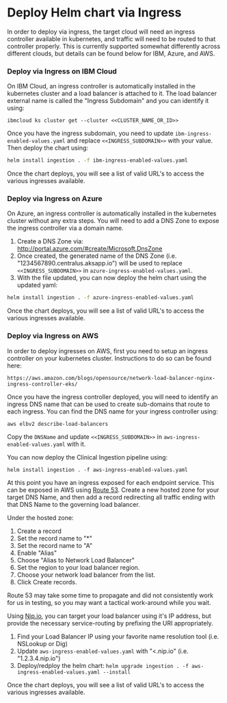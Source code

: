 # Deploy Helm chart via Ingress

In order to deploy via ingress, the target cloud will need an ingress controller available in kubernetes, and traffic will need to be routed to that controller properly.  This is currently supported somewhat differently across different clouds, but details can be found below for IBM, Azure, and AWS.


### Deploy via Ingress on IBM Cloud

On IBM Cloud, an ingress controller is automatically installed in the kubernetes cluster and a load balancer is attached to it.  The load balancer external name is called the "Ingress Subdomain" and you can identify it using:

```
ibmcloud ks cluster get --cluster <<CLUSTER_NAME_OR_ID>>
```

Once you have the ingress subdomain, you need to update `ibm-ingress-enabled-values.yaml` and replace `<<INGRESS_SUBDOMAIN>>` with your value.  Then deploy the chart using:

```bash
helm install ingestion . -f ibm-ingress-enabled-values.yaml
```

Once the chart deploys, you will see a list of valid URL's to access the various ingresses available.

### Deploy via Ingress on Azure

On Azure, an ingress controller is automatically installed in the kubernetes cluster without any extra steps. You will need to add a DNS Zone to expose the ingress controller via a domain name.

1. Create a DNS Zone via: http://portal.azure.com/#create/Microsoft.DnsZone
1. Once created, the generated name of the DNS Zone (i.e. "1234567890.centralus.aksapp.io") will be used to replace `<<INGRESS_SUBDOMAIN>>` in `azure-ingress-enabled-values.yaml`.
1. With the file updated, you can now deploy the helm chart using the updated yaml:

```bash
helm install ingestion . -f azure-ingress-enabled-values.yaml
```

Once the chart deploys, you will see a list of valid URL's to access the various ingresses available.


### Deploy via Ingress on AWS

In order to deploy ingresses on AWS, first you need to setup an ingress controller on your kubernetes cluster.  Instructions to do so can be found here: 

```
https://aws.amazon.com/blogs/opensource/network-load-balancer-nginx-ingress-controller-eks/
```

Once you have the ingress controller deployed, you will need to identify an ingress DNS name that can be used to create sub-domains that route to each ingress.  You can find the DNS name for your ingress controller using:

```
aws elbv2 describe-load-balancers
```

Copy the `DNSName` and update `<<INGRESS_SUBDOMAIN>>` in `aws-ingress-enabled-values.yaml` with it.

You can now deploy the Clinical Ingestion pipeline using:

```
helm install ingestion . -f aws-ingress-enabled-values.yaml
```

At this point you have an ingress exposed for each endpoint service.  This can be exposed in AWS using [Route 53](https://console.aws.amazon.com/route53).  Create a new hosted zone for your target DNS Name, and then add a record redirecting all traffic ending with that DNS Name to the governing load balancer.

Under the hosted zone:
1. Create a record
1. Set the record name to "*"
1. Set the record name to "A"
1. Enable "Alias"
1. Choose "Alias to Network Load Balancer"
1. Set the region to your load balancer region.
1. Choose your network load balancer from the list.
1. Click Create records.

Route 53 may take some time to propagate and did not consistently work for us in testing, so you may want a tactical work-around while you wait.

Using [Nip.io](https://nip.io/), you can target your load balancer using it's IP address, but provide the necessary service-routing by prefixing the URI appropriately.

1. Find your Load Balancer IP using your favorite name resolution tool (i.e. NSLookup or Dig)
2. Update `aws-ingress-enabled-values.yaml` with "<<IP>.nip.io" (i.e. "1.2.3.4.nip.io")
3. Deploy/redploy the helm chart: `helm upgrade ingestion . -f aws-ingress-enabled-values.yaml --install`

Once the chart deploys, you will see a list of valid URL's to access the various ingresses available.
